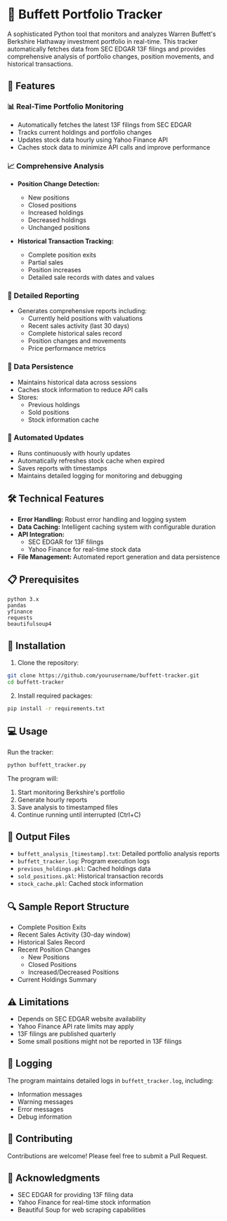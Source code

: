 # 🎯 Buffett Portfolio Tracker

A sophisticated Python tool that monitors and analyzes Warren Buffett's Berkshire Hathaway investment portfolio in real-time. This tracker automatically fetches data from SEC EDGAR 13F filings and provides comprehensive analysis of portfolio changes, position movements, and historical transactions.

## 🌟 Features

### 📊 Real-Time Portfolio Monitoring
- Automatically fetches the latest 13F filings from SEC EDGAR
- Tracks current holdings and portfolio changes
- Updates stock data hourly using Yahoo Finance API
- Caches stock data to minimize API calls and improve performance

### 📈 Comprehensive Analysis
- **Position Change Detection:**
  - New positions
  - Closed positions
  - Increased holdings
  - Decreased holdings
  - Unchanged positions

- **Historical Transaction Tracking:**
  - Complete position exits
  - Partial sales
  - Position increases
  - Detailed sale records with dates and values

### 📑 Detailed Reporting
- Generates comprehensive reports including:
  - Currently held positions with valuations
  - Recent sales activity (last 30 days)
  - Complete historical sales record
  - Position changes and movements
  - Price performance metrics

### 💾 Data Persistence
- Maintains historical data across sessions
- Caches stock information to reduce API calls
- Stores:
  - Previous holdings
  - Sold positions
  - Stock information cache

### 🔄 Automated Updates
- Runs continuously with hourly updates
- Automatically refreshes stock cache when expired
- Saves reports with timestamps
- Maintains detailed logging for monitoring and debugging

## 🛠️ Technical Features
- **Error Handling:** Robust error handling and logging system
- **Data Caching:** Intelligent caching system with configurable duration
- **API Integration:** 
  - SEC EDGAR for 13F filings
  - Yahoo Finance for real-time stock data
- **File Management:** Automated report generation and data persistence

## 📋 Prerequisites
```
python 3.x
pandas
yfinance
requests
beautifulsoup4
```

## 🚀 Installation

1. Clone the repository:
```bash
git clone https://github.com/yourusername/buffett-tracker.git
cd buffett-tracker
```

2. Install required packages:
```bash
pip install -r requirements.txt
```

## 💻 Usage

Run the tracker:
```bash
python buffett_tracker.py
```

The program will:
1. Start monitoring Berkshire's portfolio
2. Generate hourly reports
3. Save analysis to timestamped files
4. Continue running until interrupted (Ctrl+C)

## 📁 Output Files
- `buffett_analysis_[timestamp].txt`: Detailed portfolio analysis reports
- `buffett_tracker.log`: Program execution logs
- `previous_holdings.pkl`: Cached holdings data
- `sold_positions.pkl`: Historical transaction records
- `stock_cache.pkl`: Cached stock information

## 🔍 Sample Report Structure
- Complete Position Exits
- Recent Sales Activity (30-day window)
- Historical Sales Record
- Recent Position Changes
  - New Positions
  - Closed Positions
  - Increased/Decreased Positions
- Current Holdings Summary

## ⚠️ Limitations
- Depends on SEC EDGAR website availability
- Yahoo Finance API rate limits may apply
- 13F filings are published quarterly
- Some small positions might not be reported in 13F filings

## 📝 Logging
The program maintains detailed logs in `buffett_tracker.log`, including:
- Information messages
- Warning messages
- Error messages
- Debug information

## 🤝 Contributing
Contributions are welcome! Please feel free to submit a Pull Request.

## 🙏 Acknowledgments
- SEC EDGAR for providing 13F filing data
- Yahoo Finance for real-time stock information
- Beautiful Soup for web scraping capabilities
